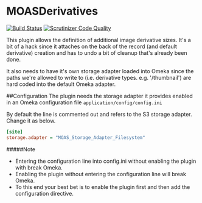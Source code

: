 MOASDerivatives
===============

[![Build Status](https://scrutinizer-ci.com/g/UniversityOfNottingham/MOASDerivatives/badges/build.png?b=master)](https://scrutinizer-ci.com/g/UniversityOfNottingham/MOASDerivatives/build-status/master)
[![Scrutinizer Code Quality](https://scrutinizer-ci.com/g/UniversityOfNottingham/MOASDerivatives/badges/quality-score.png?b=master)](https://scrutinizer-ci.com/g/UniversityOfNottingham/MOASDerivatives/?branch=master)

This plugin allows the definition of additional image derivative sizes. It's a bit of a hack since it attaches on the back of the record (and default derivative) creation and has to undo a bit of cleanup that's already been done.

It also needs to have it's own storage adapter loaded into Omeka since the paths we're allowed to write to (i.e. derivative types. e.g. '/thumbnail') are hard coded into the default Omeka adapter.

##Configuration
The plugin needs the storage adapter it provides enabled in an Omeka configuration file `application/config/config.ini`

By default the line is commented out and refers to the S3 storage adapter. Change it as below.

```ini
[site]
storage.adapter = "MOAS_Storage_Adapter_Filesystem"
```


#####Note
* Entering the configuration line into config.ini without enabling the plugin with break Omeka.
* Enabling the plugin without entering the configuration line will break Omeka.
* To this end your best bet is to enable the plugin first and then add the configuration directive.
